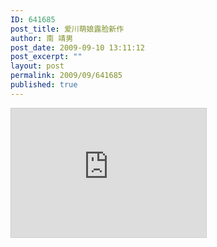 ```yaml
---
ID: 641685
post_title: 爱川萌娘露脸新作
author: 南 靖男
post_date: 2009-09-10 13:11:12
post_excerpt: ""
layout: post
permalink: 2009/09/641685
published: true
---
```

<iframe width="312" height="206" src="http://ext.nicovideo.jp/thumb/sm8132475" scrolling="no" style="border:solid 1px #CCC;" frameborder="0"><a href="http://www.nicovideo.jp/watch/sm8132475">【ニコニコ動画】【こずえ】夏DOKIリップスティックを踊ってみた</a></iframe>